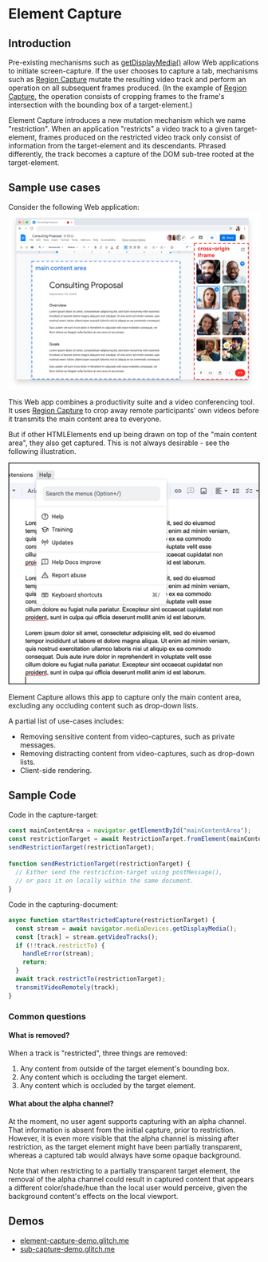 # Element Capture

## Introduction

Pre-existing mechanisms such as [getDisplayMedia()](https://www.w3.org/TR/screen-capture/#dom-mediadevices-getdisplaymedia) allow Web applications to initiate screen-capture. If the user chooses to capture a tab, mechanisms such as [Region Capture](https://w3c.github.io/mediacapture-region/) mutate the resulting video track and perform an operation on all subsequent frames produced. (In the example of [Region Capture](https://w3c.github.io/mediacapture-region/), the operation consists of cropping frames to the frame's intersection with the bounding box of a target-element.)

Element Capture introduces a new mutation mechanism which we name "restriction". When an application "restricts" a video track to a given target-element, frames produced on the restricted video track only consist of information from the target-element and its descendants. Phrased differently, the track becomes a capture of the DOM sub-tree rooted at the target-element.

## Sample use cases

Consider the following Web application:
![image](img/element_capture_mock1.png)

This Web app combines a productivity suite and a video conferencing tool. It uses [Region Capture](https://w3c.github.io/mediacapture-region/) to crop away remote participants' own videos before it transmits the main content area to everyone.

But if other HTMLElements end up being drawn on top of the "main content area", they also get captured. This is not always desirable - see the following illustration.

<p align="center">
  <img src="img/element_capture_mock2.png" width="750"></img>
</p>

Element Capture allows this app to capture only the main content area, excluding any occluding content such as drop-down lists.

A partial list of use-cases includes:

- Removing sensitive content from video-captures, such as private messages.
- Removing distracting content from video-captures, such as drop-down lists.
- Client-side rendering.

## Sample Code

Code in the capture-target:

```js
const mainContentArea = navigator.getElementById("mainContentArea");
const restrictionTarget = await RestrictionTarget.fromElement(mainContentArea);
sendRestrictionTarget(restrictionTarget);

function sendRestrictionTarget(restrictionTarget) {
  // Either send the restriction-target using postMessage(),
  // or pass it on locally within the same document.
}
```

Code in the capturing-document:

```js
async function startRestrictedCapture(restrictionTarget) {
  const stream = await navigator.mediaDevices.getDisplayMedia();
  const [track] = stream.getVideoTracks();
  if (!!track.restrictTo) {
    handleError(stream);
    return;
  }
  await track.restrictTo(restrictionTarget);
  transmitVideoRemotely(track);
}
```

### Common questions

#### What is removed?

When a track is "restricted", three things are removed:

1. Any content from outside of the target element's bounding box.
2. Any content which is occluding the target element.
3. Any content which is occluded by the target element.

#### What about the alpha channel?

At the moment, no user agent supports capturing with an alpha channel. That information is absent from the initial capture, prior to restriction. However, it is even more visible that the alpha channel is missing after restriction, as the target element might have been partially transparent, whereas a captured tab would always have some opaque background.

Note that when restricting to a partially transparent target element, the removal of the alpha channel could result in captured content that appears a different color/shade/hue than the local user would perceive, given the background content's effects on the local viewport.

## Demos

- [element-capture-demo.glitch.me](https://element-capture-demo.glitch.me/)
- [sub-capture-demo.glitch.me](https://sub-capture-demo.glitch.me/)
